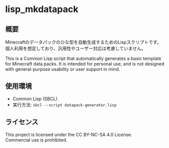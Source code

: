 # lisp_mkdatapack

## 概要
Minecraftのデータパックのひな型を自動生成するためのLispスクリプトです。  
個人利用を想定しており、汎用性やユーザー対応は考慮していません。

This is a Common Lisp script that automatically generates a basic template for Minecraft data packs.
It is intended for personal use, and is not designed with general-purpose usability or user support in mind.

## 使用環境
- Common Lisp (SBCL)
- 実行方法: `sbcl --script datapack-generator.lisp`

## ライセンス
This project is licensed under the CC BY-NC-SA 4.0 License.  
Commercial use is prohibited.
